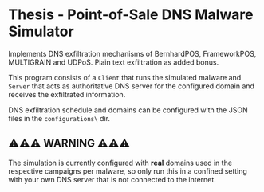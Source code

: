 # Thesis - Point-of-Sale DNS Malware Simulator
Implements DNS exfiltration mechanisms of BernhardPOS, FrameworkPOS, MULTIGRAIN and UDPoS. Plain text exfiltration as added bonus.

This program consists of a `Client` that runs the simulated malware and `Server` that acts as authoritative DNS server for the configured domain and receives the exfiltrated information.

DNS exfiltration schedule and domains can be configured with the JSON files in the `configurations\` dir.

## ⚠️⚠️⚠️ WARNING ⚠️⚠️⚠️
The simulation is currently configured with **real** domains used in the respective campaigns per malware, so only run this in a confined setting with your own DNS server that is not connected to the internet.
